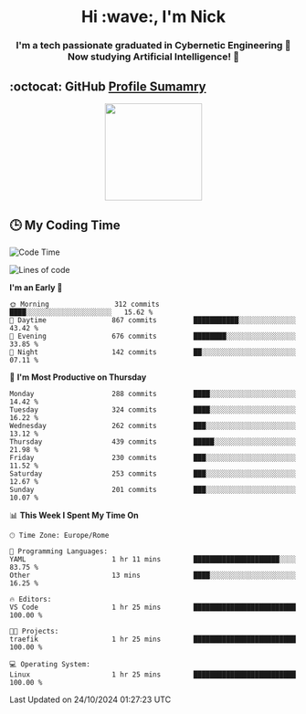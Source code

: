 <h1 align="center">Hi :wave:, I'm Nick</h1>

<h3 align="center">I'm a tech passionate graduated in Cybernetic Engineering 🤖<br>
Now studying Artificial Intelligence! 🧠</h3>


## :octocat: GitHub <a href="https://github.com/vn7n24fzkq/github-profile-summary-cards">Profile Sumamry</a>

<p align="center">
   <img style="height:170px;display:inline-block"  src="http://github-profile-summary-cards.vercel.app/api/cards/profile-details?username=CodeClimberNT&theme=github_dark" />
<!--    <img style="height:170px;display:inline-block"  src="http://github-profile-summary-cards.vercel.app/api/cards/repos-per-language?username=CodeClimberNT&theme=github_dark&exclude=" /> -->
</p>

 ## :clock3: My Coding Time 
 
<!--START_SECTION:waka-->
![Code Time](http://img.shields.io/badge/Code%20Time-373%20hrs%2036%20mins-blue)

![Lines of code](https://img.shields.io/badge/From%20Hello%20World%20I%27ve%20Written-3.2%20million%20lines%20of%20code-blue)

**I'm an Early 🐤** 

```text
🌞 Morning                312 commits         ████░░░░░░░░░░░░░░░░░░░░░   15.62 % 
🌆 Daytime                867 commits         ███████████░░░░░░░░░░░░░░   43.42 % 
🌃 Evening                676 commits         ████████░░░░░░░░░░░░░░░░░   33.85 % 
🌙 Night                  142 commits         ██░░░░░░░░░░░░░░░░░░░░░░░   07.11 % 
```
📅 **I'm Most Productive on Thursday** 

```text
Monday                   288 commits         ████░░░░░░░░░░░░░░░░░░░░░   14.42 % 
Tuesday                  324 commits         ████░░░░░░░░░░░░░░░░░░░░░   16.22 % 
Wednesday                262 commits         ███░░░░░░░░░░░░░░░░░░░░░░   13.12 % 
Thursday                 439 commits         █████░░░░░░░░░░░░░░░░░░░░   21.98 % 
Friday                   230 commits         ███░░░░░░░░░░░░░░░░░░░░░░   11.52 % 
Saturday                 253 commits         ███░░░░░░░░░░░░░░░░░░░░░░   12.67 % 
Sunday                   201 commits         ███░░░░░░░░░░░░░░░░░░░░░░   10.07 % 
```


📊 **This Week I Spent My Time On** 

```text
🕑︎ Time Zone: Europe/Rome

💬 Programming Languages: 
YAML                     1 hr 11 mins        █████████████████████░░░░   83.75 % 
Other                    13 mins             ████░░░░░░░░░░░░░░░░░░░░░   16.25 % 

🔥 Editors: 
VS Code                  1 hr 25 mins        █████████████████████████   100.00 % 

🐱‍💻 Projects: 
traefik                  1 hr 25 mins        █████████████████████████   100.00 % 

💻 Operating System: 
Linux                    1 hr 25 mins        █████████████████████████   100.00 % 
```


 Last Updated on 24/10/2024 01:27:23 UTC
<!--END_SECTION:waka-->

